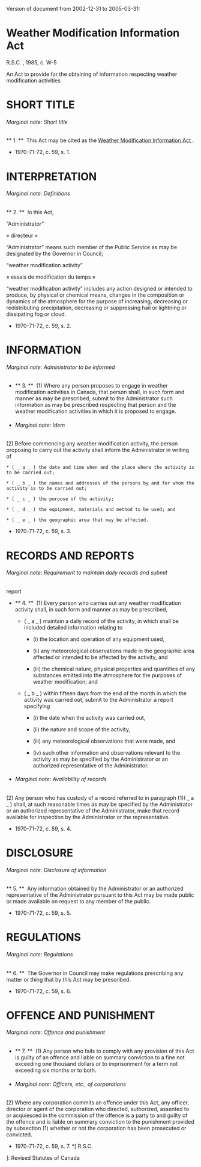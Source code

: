 Version of document from 2002-12-31 to 2005-03-31:

#  Weather Modification Information Act

R.S.C.  , 1985, c. W-5

An Act to provide for the obtaining of information respecting weather
modification activities

#  SHORT TITLE

######  Marginal note:  Short title

** 1\.  **  This Act may be cited as the  [ Weather Modification Information Act ](/eng/acts/W-5) . 

  * 1970-71-72, c. 59, s. 1. 

#  INTERPRETATION

######  Marginal note:  Definitions

** 2\.  **  In this Act, 

“Administrator”

« directeur »

    

“Administrator”  means such member of the Public Service as may be designated
by the Governor in Council;

“weather modification activity”

« essais de modification du temps »

    

“weather modification activity”  includes any action designed or intended to
produce, by physical or chemical means, changes in the composition or dynamics
of the atmosphere for the purpose of increasing, decreasing or redistributing
precipitation, decreasing or suppressing hail or lightning or dissipating fog
or cloud.

  * 1970-71-72, c. 59, s. 2. 

#  INFORMATION

######  Marginal note:  Administrator to be informed

  * ** 3\.  **  (1) Where any person proposes to engage in weather modification activities in Canada, that person shall, in such form and manner as may be prescribed, submit to the Administrator such information as may be prescribed respecting that person and the weather modification activities in which it is proposed to engage. 

  * ######  Marginal note:  Idem 

(2) Before commencing any weather modification activity, the person proposing
to carry out the activity shall inform the Administrator in writing of

    * ( _ a _ ) the date and time when and the place where the activity is to be carried out; 

    * ( _ b _ ) the names and addresses of the persons by and for whom the activity is to be carried out; 

    * ( _ c _ ) the purpose of the activity; 

    * ( _ d _ ) the equipment, materials and method to be used; and 

    * ( _ e _ ) the geographic area that may be affected. 

  * 1970-71-72, c. 59, s. 3. 

#  RECORDS AND REPORTS

######  Marginal note:  Requirement to maintain daily records and submit
report

  * ** 4\.  **  (1) Every person who carries out any weather modification activity shall, in such form and manner as may be prescribed, 

    * ( _ a _ ) maintain a daily record of the activity, in which shall be included detailed information relating to 

      * (i) the location and operation of any equipment used, 

      * (ii) any meteorological observations made in the geographic area affected or intended to be affected by the activity, and 

      * (iii) the chemical nature, physical properties and quantities of any substances emitted into the atmosphere for the purposes of weather modification; and 

    * ( _ b _ ) within fifteen days from the end of the month in which the activity was carried out, submit to the Administrator a report specifying 

      * (i) the date when the activity was carried out, 

      * (ii) the nature and scope of the activity, 

      * (iii) any meteorological observations that were made, and 

      * (iv) such other information and observations relevant to the activity as may be specified by the Administrator or an authorized representative of the Administrator. 

  * ######  Marginal note:  Availability of records 

(2) Any person who has custody of a record referred to in paragraph (1)( _ a _
) shall, at such reasonable times as may be specified by the Administrator or
an authorized representative of the Administrator, make that record available
for inspection by the Administrator or the representative.

  * 1970-71-72, c. 59, s. 4. 

#  DISCLOSURE

######  Marginal note:  Disclosure of information

** 5\.  **  Any information obtained by the Administrator or an authorized representative of the Administrator pursuant to this Act may be made public or made available on request to any member of the public. 

  * 1970-71-72, c. 59, s. 5. 

#  REGULATIONS

######  Marginal note:  Regulations

** 6\.  **  The Governor in Council may make regulations prescribing any matter or thing that by this Act may be prescribed. 

  * 1970-71-72, c. 59, s. 6. 

#  OFFENCE AND PUNISHMENT

######  Marginal note:  Offence and punishment

  * ** 7\.  **  (1) Any person who fails to comply with any provision of this Act is guilty of an offence and liable on summary conviction to a fine not exceeding one thousand dollars or to imprisonment for a term not exceeding six months or to both. 

  * ######  Marginal note:  Officers, etc., of corporations 

(2) Where any corporation commits an offence under this Act, any officer,
director or agent of the corporation who directed, authorized, assented to or
acquiesced in the commission of the offence is a party to and guilty of the
offence and is liable on summary conviction to the punishment provided by
subsection (1) whether or not the corporation has been prosecuted or
convicted.

  * 1970-71-72, c. 59, s. 7. 
  *[
  R.S.C.

 ]: Revised Statutes of Canada

